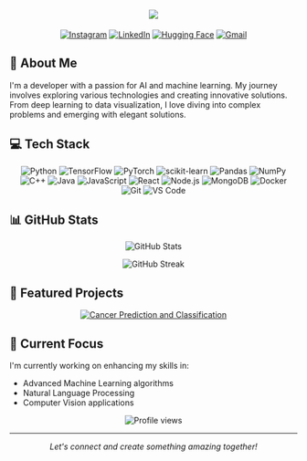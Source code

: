 <h1 align="center">
  <img src="https://readme-typing-svg.herokuapp.com/?lines=👋+Hello,+I'm+Jenas+Anton!;Welcome+to+my+GitHub+profile!&center=true&size=30&color=58a6ff&width=500&height=70">
</h1>

<p align="center">
  <a href="https://instagram.com/jenas.an10"><img src="https://img.shields.io/badge/Instagram-%23E4405F.svg?logo=Instagram&logoColor=white" alt="Instagram"></a>
  <a href="https://linkedin.com/in/jenas-anton"><img src="https://img.shields.io/badge/LinkedIn-%230077B5.svg?logo=linkedin&logoColor=white" alt="LinkedIn"></a>
  <a href="https://huggingface.co/Jenas-Anton"><img src="https://img.shields.io/badge/%F0%9F%A4%97%20Hugging%20Face-yellow" alt="Hugging Face"></a>
  <a href="mailto:jenasav010@gmail.com"><img src="https://img.shields.io/badge/Gmail-D14836?style=flat&logo=gmail&logoColor=white" alt="Gmail"></a>
</p>

## 🚀 About Me

I'm a developer with a passion for AI and machine learning. My journey involves exploring various technologies and creating innovative solutions. From deep learning to data visualization, I love diving into complex problems and emerging with elegant solutions.

## 💻 Tech Stack

<p align="center">
  <img src="https://img.shields.io/badge/Python-3776AB?style=for-the-badge&logo=python&logoColor=white" alt="Python">
  <img src="https://img.shields.io/badge/TensorFlow-FF6F00?style=for-the-badge&logo=tensorflow&logoColor=white" alt="TensorFlow">
  <img src="https://img.shields.io/badge/PyTorch-EE4C2C?style=for-the-badge&logo=pytorch&logoColor=white" alt="PyTorch">
  <img src="https://img.shields.io/badge/scikit--learn-F7931E?style=for-the-badge&logo=scikit-learn&logoColor=white" alt="scikit-learn">
  <img src="https://img.shields.io/badge/Pandas-150458?style=for-the-badge&logo=pandas&logoColor=white" alt="Pandas">
  <img src="https://img.shields.io/badge/Numpy-013243?style=for-the-badge&logo=numpy&logoColor=white" alt="NumPy">
  <img src="https://img.shields.io/badge/C++-00599C?style=for-the-badge&logo=c%2B%2B&logoColor=white" alt="C++">
  <img src="https://img.shields.io/badge/Java-ED8B00?style=for-the-badge&logo=openjdk&logoColor=white" alt="Java">
  <img src="https://img.shields.io/badge/JavaScript-F7DF1E?style=for-the-badge&logo=javascript&logoColor=black" alt="JavaScript">
  <img src="https://img.shields.io/badge/React-20232A?style=for-the-badge&logo=react&logoColor=61DAFB" alt="React">
  <img src="https://img.shields.io/badge/Node.js-43853D?style=for-the-badge&logo=node.js&logoColor=white" alt="Node.js">
  <img src="https://img.shields.io/badge/MongoDB-4EA94B?style=for-the-badge&logo=mongodb&logoColor=white" alt="MongoDB">
  <img src="https://img.shields.io/badge/Docker-2496ED?style=for-the-badge&logo=docker&logoColor=white" alt="Docker">
  <img src="https://img.shields.io/badge/Git-F05032?style=for-the-badge&logo=git&logoColor=white" alt="Git">
  <img src="https://img.shields.io/badge/VS_Code-007ACC?style=for-the-badge&logo=visual-studio-code&logoColor=white" alt="VS Code">
</p>

## 📊 GitHub Stats

<p align="center">
  <img src="https://github-readme-stats.vercel.app/api?username=Jenas-Anton&show_icons=true&theme=radical" alt="GitHub Stats" />
</p>

<p align="center">
  <img src="https://github-readme-streak-stats.herokuapp.com/?user=Jenas-Anton&theme=radical" alt="GitHub Streak" />
</p>

## 🌟 Featured Projects

<p align="center">
  <a href="https://github.com/Jenas-Anton/Cancer-Prediction-and-Classification">
    <img src="https://github-readme-stats.vercel.app/api/pin/?username=Jenas-Anton&repo=Cancer-Prediction-and-Classification&theme=radical" alt="Cancer Prediction and Classification">
  </a>
</p>

## 🎯 Current Focus

I'm currently working on enhancing my skills in:
- Advanced Machine Learning algorithms
- Natural Language Processing
- Computer Vision applications

<p align="center">
  <img src="https://komarev.com/ghpvc/?username=Jenas-Anton&color=blueviolet" alt="Profile views">
</p>

---

<p align="center">
  <i>Let's connect and create something amazing together!</i>
</p>
